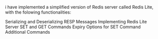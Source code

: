 i have implemented a simplified version of Redis server called Redis Lite, with the folowing functionalities:

Serializing and Deserializing RESP Messages
Implementing Redis Lite Server
SET and GET Commands
Expiry Options for SET Command
Additional Commands
